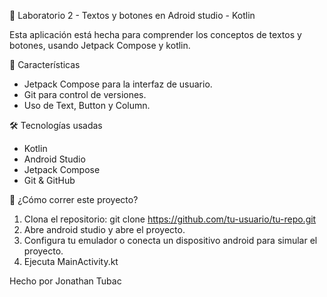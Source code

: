 📱 Laboratorio 2 - Textos y botones en Adroid studio - Kotlin

Esta aplicación está hecha para comprender los conceptos de textos y botones, usando Jetpack Compose y kotlin.

🚀 Características

- Jetpack Compose para la interfaz de usuario.
- Git para control de versiones.
- Uso de Text, Button y Column.

🛠️ Tecnologías usadas

- Kotlin
- Android Studio
- Jetpack Compose
- Git & GitHub

🧪 ¿Cómo correr este proyecto?

1. Clona el repositorio: git clone https://github.com/tu-usuario/tu-repo.git
2. Abre android studio y abre el proyecto.
3. Configura tu emulador o conecta un dispositivo android para simular el proyecto.
4. Ejecuta MainActivity.kt


Hecho por Jonathan Tubac

